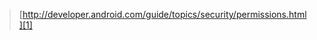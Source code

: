 > [http://developer.android.com/guide/topics/security/permissions.html][1]

[1]: http://developer.android.com/guide/topics/security/permissions.html